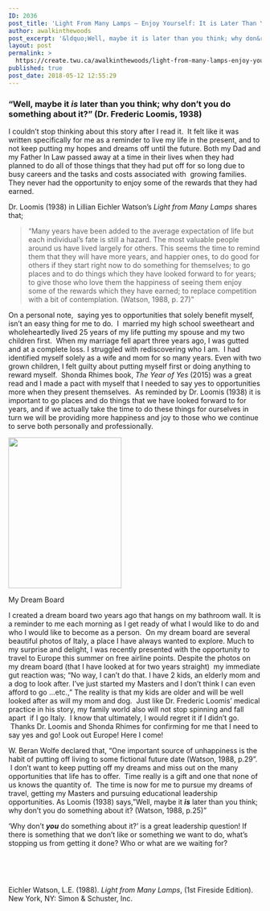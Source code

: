 ```yaml
---
ID: 2036
post_title: 'Light From Many Lamps – Enjoy Yourself: It is Later Than You Think'
author: awalkinthewoods
post_excerpt: '&ldquo;Well, maybe it is later than you think; why don&rsquo;t you do something about it?&rdquo; (Dr. Frederic Loomis, 1938) I couldn&rsquo;t stop thinking about this story after I read it. &nbsp;It felt like it was written specifically for me as a reminder to live my life in the present, and to not keep putting my [&hellip;]'
layout: post
permalink: >
  https://create.twu.ca/awalkinthewoods/light-from-many-lamps-enjoy-yourself-it-is-later-than-you-think/
published: true
post_date: 2018-05-12 12:55:29
---
```

<h3>&#8220;Well, maybe it <em>is</em> later than you think; why don&#8217;t you do something about it?&#8221; (Dr. Frederic Loomis, 1938)</h3>

I couldn&#8217;t stop thinking about this story after I read it.  It felt like it was written specifically for me as a reminder to live my life in the present, and to not keep putting my hopes and dreams off until the future. Both my Dad and my Father In Law passed away at a time in their lives when they had planned to do all of those things that they had put off for so long due to busy careers and the tasks and costs associated with  growing families. They never had the opportunity to enjoy some of the rewards that they had earned.

Dr. Loomis (1938) in Lillian Eichler Watson&#8217;s<em> Light from Many Lamps </em>shares that;

<blockquote>&#8220;Many years have been added to the average expectation of life but each individual&#8217;s fate is still a hazard. The most valuable people around us have lived largely for others. This seems the time to remind them that they will have more years, and happier ones, to do good for others if they start right now to do something for themselves; to go places and to do things which they have looked forward to for years; to give those who love them the happiness of seeing them enjoy some of the rewards which they have earned; to replace competition with a bit of contemplation. (Watson, 1988, p. 27)&#8221;</p></blockquote>

On a personal note,  saying yes to opportunities that solely benefit myself, isn&#8217;t an easy thing for me to do.  I  married my high school sweetheart and wholeheartedly lived 25 years of my life putting my spouse and my two children first.  When my marriage fell apart three years ago, I was gutted and at a complete loss. I struggled with rediscovering who I am.  I had identified myself solely as a wife and mom for so many years. Even with two grown children, I felt guilty about putting myself first or doing anything to reward myself.  Shonda Rhimes book, <em>The Year of Yes</em> (2015) was a great read and I made a pact with myself that I needed to say yes to opportunities more when they present themselves.  As reminded by Dr. Loomis (1938) it is important to go places and do things that we have looked forward to for years, and if we actually take the time to do these things for ourselves in turn we will be providing more happiness and joy to those who we continue to serve both personally and professionally.

<div id="attachment_119" style="width: 235px" class="wp-caption alignright"><img class="wp-image-119 size-medium" src="http://create.twu.ca/awalkinthewoods/files/2018/05/dream-board-e1526154571910-225x300.jpg" alt="" width="225" height="300" srcset="https://create.twu.ca/awalkinthewoods/files/2018/05/dream-board-e1526154571910-225x300.jpg 225w, https://create.twu.ca/awalkinthewoods/files/2018/05/dream-board-e1526154571910-768x1024.jpg 768w, https://create.twu.ca/awalkinthewoods/files/2018/05/dream-board-e1526154571910-676x901.jpg 676w" sizes="(max-width: 225px) 100vw, 225px" /><p class="wp-caption-text">My Dream Board</p></div>

I created a dream board two years ago that hangs on my bathroom wall. It is a reminder to me each morning as I get ready of what I would like to do and who I would like to become as a person.  On my dream board are several beautiful photos of Italy, a place I have always wanted to explore. Much to my surprise and delight, I was recently presented with the opportunity to travel to Europe this summer on free airline points. Despite the photos on my dream board (that I have looked at for two years straight)  my immediate gut reaction was; &#8220;No way, I can&#8217;t do that. I have 2 kids, an elderly mom and a dog to look after. I&#8217;ve just started my Masters and I don&#8217;t think I can even afford to go &#8230;etc.,&#8221; The reality is that my kids are older and will be well looked after as will my mom and dog.  Just like Dr. Frederic Loomis&#8217; medical practice in his story, my family world also will not stop spinning and fall apart  if I go Italy.  I know that ultimately, I would regret it if I didn&#8217;t go.  Thanks Dr. Loomis and Shonda Rhimes for confirming for me that I need to say yes and go! Look out Europe! Here I come!

W. Beran Wolfe declared that, &#8220;One important source of unhappiness is the habit of putting off living to some fictional future date (Watson, 1988, p.29&#8221;.  I don&#8217;t want to keep putting off my dreams and miss out on the many opportunities that life has to offer.  Time really is a gift and one that none of us knows the quantity of.  The time is now for me to pursue my dreams of travel, getting my Masters and pursuing educational leadership opportunities. As Loomis (1938) says,&#8221;Well, maybe it <strong><em>is</em></strong> later than you think; why don&#8217;t you do something about it? (Watson, 1988, p.25)&#8221;

&#8216;Why don&#8217;t <em><strong>you</strong></em> do something about it?&#8217; is a great leadership question! If there is something that we don&#8217;t like or something we want to do, what&#8217;s stopping us from getting it done? Who or what are we waiting for?

&nbsp;

&nbsp;

Eichler Watson, L.E. (1988).<em> Light from Many Lamps</em>, (1st Fireside Edition). New York, NY: Simon &amp; Schuster, Inc.

&nbsp;

&nbsp;

&nbsp;

&nbsp;

&nbsp;

&nbsp;

&nbsp;